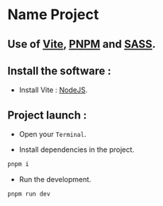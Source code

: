# Name Project

<!-- ## Problems -->

## Use of [Vite](https://vitejs.dev/), [PNPM](https://pnpm.io) and [SASS](https://sass-lang.com/).

## Install the software :

- Install Vite : [NodeJS](https://nodejs.org/en).

## Project launch :

- Open your `Terminal`.

- Install dependencies in the project.

```bash
pnpm i
```

- Run the development.

```bash
pnpm run dev
```

